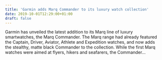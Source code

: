 ```yaml
---
title: 'Garmin adds Marq Commander to its luxury watch collection'
date: 2019-10-01T12:29:00+01:00
draft: false
---
```


Garmin has unveiled the latest addition to its Marq line of luxury smartwatches, the Marq Commander. The Marq range had already featured the Captain, Driver, Aviator, Athlete and Expedition watches, and now adds the stealthy, matte black Commander to the collection. While the first Marq watches were aimed at flyers, hikers and seafarers, the Commander…